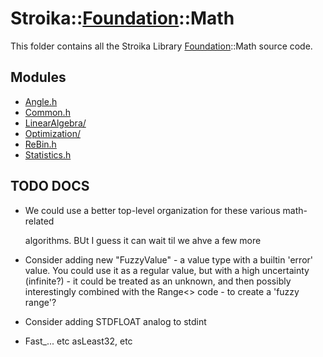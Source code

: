 # Stroika::[Foundation](../)::Math

This folder contains all the Stroika Library [Foundation](../)::Math source code.

## Modules

- [Angle.h](Angle.h)
- [Common.h](Common.h)
- [LinearAlgebra/](LinearAlgebra/)
- [Optimization/](Optimization/)
- [ReBin.h](ReBin.h)
- [Statistics.h](Statistics.h)

## TODO DOCS

- We could use a better top-level organization for these various math-related

  algorithms. BUt I guess it can wait til we ahve a few more

- Consider adding new "FuzzyValue" - a value type with a builtin 'error' value. You could use it as a regular value, but with a high uncertainty (infinite?) - it could be treated as an unknown, and then possibly interestingly combined with the Range<> code - to create a 'fuzzy range'?

- Consider adding STDFLOAT analog to stdint

- Fast\_... etc asLeast32, etc
